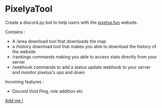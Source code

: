 # PixelyaTool
Create a discord.py bot to help users with the [pixelya.fun](https://www.pixelya.fun) website.

Contains : 
- A /area download tool that downloads the map
- a /history download tool that makes you able to download the history of the website
- /rankings commands making you able to access stats directly from your server
- /webhook commands to add a status update webhook to your server and monitor pixelya's ups and down


Incoming features :
- Discord Void Ping, role addition etc


[Add me !](https://discord.com/oauth2/authorize?client_id=1253684567525691483&permissions=18136372210768&integration_type=0&scope=bot)